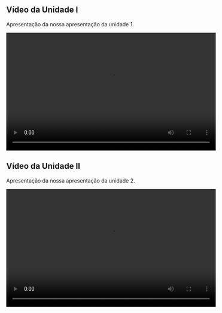 ## Vídeo da Unidade I

Apresentação da nossa apresentação da unidade 1.
<center>
<video width="560" height="315" controls preload="auto">
  <source src="/video/apresentacao1.mp4" type="video/mp4">
  Seu navegador não suporta o vídeo. Acesse ele manualmente no caminho ../video/apresentacao1.mp4
</video>
</center>

## Vídeo da Unidade II

Apresentação da nossa apresentação da unidade 2.
<center>
<video width="560" height="315" controls preload="auto">
  <source src="/video/apresentacao2.mp4" type="video/mp4">
  Seu navegador não suporta o vídeo. Acesse ele manualmente no caminho ../video/apresentacao2.mp4
</video>
</center>
